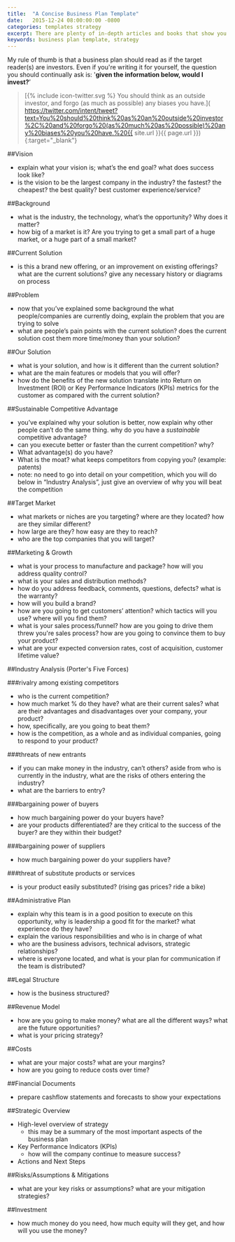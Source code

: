 ```yaml
---
title:  "A Concise Business Plan Template"
date:   2015-12-24 08:00:00:00 -0800
categories: templates strategy
excerpt: There are plenty of in-depth articles and books that show you how to develop a business plan. But sometimes the short and sweet version is all that's needed.
keywords: business plan template, strategy
---
```

My rule of thumb is that a business plan should read as if the target reader(s) are investors. Even if you're writing it for yourself, the question you should continually ask is: '**given the information below, would I invest?**’

> [{% include icon-twitter.svg %} You should think as an outside investor, and forgo (as much as possible) any biases you have.]( https://twitter.com/intent/tweet?text=You%20should%20think%20as%20an%20outside%20investor%2C%20and%20forgo%20(as%20much%20as%20possible)%20any%20biases%20you%20have.%20{{ site.url }}{{ page.url }}){:target="\_blank"}

##Vision

- explain what your vision is; what’s the end goal? what does success look like?
- is the vision to be the largest company in the industry? the fastest? the cheapest? the best quality? best customer experience/service?

##Background

- what is the industry, the technology, what’s the opportunity? Why does it matter?
- how big of a market is it? Are you trying to get a small part of a huge market, or a huge part of a small market?

##Current Solution

- is this a brand new offering, or an improvement on existing offerings? what are the current solutions? give any necessary history or diagrams on process

##Problem

- now that you’ve explained some background the what people/companies are currently doing, explain the problem that you are trying to solve
- what are people’s pain points with the current solution? does the current solution cost them more time/money than your solution?

##Our Solution

- what is your solution, and how is it different than the current solution?
- what are the main features or models that you will offer?
- how do the benefits of the new solution translate into Return on Investment (ROI) or Key Performance Indicators (KPIs) metrics for the customer as compared with the current solution?

##Sustainable Competitive Advantage

- you’ve explained why your solution is better, now explain why other people can’t do the same thing. why do you have a *sustainable* competitive advantage?
- can you execute better or faster than the current competition? why?
- What advantage(s) do you have?
- What is the moat? what keeps competitors from copying you? (example: patents)
- note: no need to go into detail on your competition, which you will do below in “Industry Analysis”, just give an overview of why you will beat the competition

##Target Market

- what markets or niches are you targeting? where are they located? how are they similar different?
- how large are they? how easy are they to reach?
- who are the top companies that you will target?

##Marketing & Growth

- what is your process to manufacture and package? how will you address quality control?
- what is your sales and distribution methods?
- how do you address feedback, comments, questions, defects? what is the warranty?
- how will you build a brand?
- how are you going to get customers’ attention? which tactics will you use? where will you find them?
- what is your sales process/funnel? how are you going to drive them threw you're sales process? how are you going to convince them to buy your product?
- what are your expected conversion rates, cost of acquisition, customer lifetime value?

##Industry Analysis (Porter's Five Forces)

###rivalry among existing competitors

- who is the current competition?
- how much market % do they have? what are their current sales? what are their advantages and disadvantages over your company, your product?
- how, specifically, are you going to beat them?
- how is the competition, as a whole and as individual companies, going to respond to your product?

###threats of new entrants

- if you can make money in the industry, can’t others? aside from who is currently in the industry, what are the risks of others entering the industry?
- what are the barriers to entry?

###bargaining power of buyers

- how much bargaining power do your buyers have?
- are your products differentiated? are they critical to the success of the buyer? are they within their budget?

###bargaining power of suppliers

- how much bargaining power do your suppliers have?

###threat of substitute products or services
- is your product easily substituted? (rising gas prices? ride a bike)

##Administrative Plan

- explain why this team is in a good position to execute on this opportunity, why is leadership a good fit for the market? what experience do they have?
- explain the various responsibilities and who is in charge of what
- who are the business advisors, technical advisors, strategic relationships?
- where is everyone located, and what is your plan for communication if the team is distributed?

##Legal Structure

- how is the business structured?

##Revenue Model

- how are you going to make money? what are all the different ways? what are the future opportunities?
- what is your pricing strategy?

##Costs

- what are your major costs? what are your margins?
- how are you going to reduce costs over time?

##Financial Documents

- prepare cashflow statements and forecasts to show your expectations

##Strategic Overview

- High-level overview of strategy
    - this may be a summary of the most important aspects of the business plan
- Key Performance Indicators (KPIs)
    - how will the company continue to measure success?
- Actions and Next Steps

##Risks/Assumptions & Mitigations

- what are your key risks or assumptions? what are your mitigation strategies?

##Investment

- how much money do you need, how much equity will they get, and how will you use the money?
